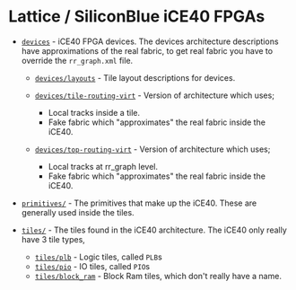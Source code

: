 # Lattice / SiliconBlue iCE40 FPGAs

 * [`devices`](devices) - iCE40 FPGA devices. The devices architecture
   descriptions have approximations of the real fabric, to get real fabric you
   have to override the `rr_graph.xml` file.

   * [`devices/layouts`](devices/layouts) - Tile layout descriptions for devices.

   * [`devices/tile-routing-virt`](devices/tile-routing-virt) - Version of
     architecture which uses;
      * Local tracks inside a tile.
      * Fake fabric which "approximates" the real fabric inside the iCE40.

   * [`devices/top-routing-virt`](devices/top-routing-virt) - Version of
     architecture which uses;
      * Local tracks at rr_graph level.
      * Fake fabric which "approximates" the real fabric inside the iCE40.

 * [`primitives/`](primitives) - The primitives that make up the iCE40. These
   are generally used inside the tiles.

 * [`tiles/`](tiles) - The tiles found in the iCE40 architecture. The iCE40
   only really have 3 tile types,
    - [`tiles/plb`](tiles/plb) - Logic tiles, called `PLB`s
    - [`tiles/pio`](tiles/pio) - IO tiles, called `PIO`s
    - [`tiles/block_ram`](tiles/block_ram) - Block Ram tiles, which don't
      really have a name.
